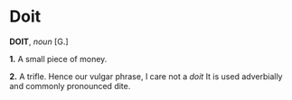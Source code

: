 # Doit

**DOIT**, _noun_ \[G.\]

**1.** A small piece of money.

**2.** A trifle. Hence our vulgar phrase, I care not a _doit_ It is used adverbially and commonly pronounced dite.